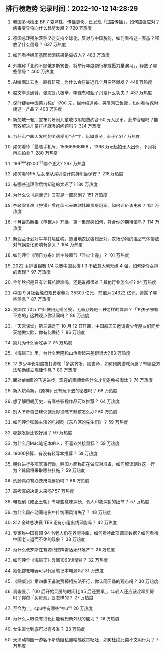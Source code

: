 
## 排行榜趋势 记录时间：2022-10-12 14:28:29
  
  1. 我国多地检出 BF.7 变异株，传播更快、已发现「过路传播」，如何加强应对？病毒变异将向什么趋势发展？ 720 万热度
    
  2. 德国总理朔尔茨称坚定支持全球化，反对与中国脱钩，如何看待这一表态？释放了什么信号？ 637 万热度
    
  3. 如何看待姬周基因检测结果是匈奴人？ 483 万热度
    
  4. 外媒称「北约不顾俄罗斯警告，将举行年度例行核威慑力量演习」，释放了哪些信号？ 460 万热度
    
  5. AI绘画过去也一直有研究，为什么会在最近几个月突然爆发？ 448 万热度
    
  6. 赵文卓是通臂，张震是八极拳，李连杰和甄子丹是什么功夫？ 437 万热度
    
  7. 保时捷卖中国菜刀标价 1700 元，媒体报道美、英官网已售罄，如何看待保时捷这一产品？ 403 万热度
    
  8. 新加坡一餐厅宣布对吵闹儿童收取附加费约合 50 元人民币，此举合理吗？能有效解决儿童打扰就餐的问题吗？ 324 万热度
    
  9. 为什么中国人发明的名词爱用“子”字，比如桌子，鞋子? 317 万热度
    
  10. 如何看待「最顺手机号」15666666666 ，1366 万元起拍无人出价，下月将再次拍卖？ 280 万热度
    
  11. 199²⁰⁰和200¹⁹⁹哪个更大? 267 万热度
    
  12. 如何看待95 后女孩从深圳设计院辞职当保安？ 218 万热度
    
  13. 有哪些道理你后悔知道的太迟了? 180 万热度
    
  14. 为什么说《鹿鼎记》其实是一部悲剧？ 151 万热度
    
  15. 李政宰导演《狩猎》曾连续七天蝉联韩国票房冠军，如何评价该电影？ 121 万热度
    
  16. 十月最热新番《电锯人》开播，第一集观感如何，符合你的期待值吗？ 114 万热度
    
  17. 新西兰计划对牛羊打嗝征税，遭当地农民强烈反对，农场动物的温室气体排放对气候变化影响有多大？ 104 万热度
    
  18. 如何评价《明日方舟》新主线章节「淬火尘霾」？ 101 万热度
    
  19. 2022 女排世锦赛 1/4 决赛中国女排 1:3 不敌意大利无缘 4 强，如何评价女排的表现？ 97 万热度
    
  20. 今年秋招是只有计算机很难吗，还是说都很难？其他行业怎么样? 94 万热度
    
  21. 中国 9 月社会融资规模增量为 35300 亿元，前值为 24322 亿元，透露了哪些信息？ 87 万热度
    
  22. 我国仅 30% 产妇使用无痛分娩，无痛分娩是一种怎样的体验？「生孩子哪有不疼的」这种观点你认同吗？ 86 万热度
    
  23. 「天宫课堂」第三课定于 10 月 12 日开课，中国航天员邀请青少年朋友们同步天地做实验，你有何期待？ 86 万热度
    
  24. 婴儿为什么会吃手？ 85 万热度
    
  25. 《海贼王》里，为什么索隆和山治看起来差距很大? 83 万热度
    
  26. 17 岁少年长期熬夜打游戏「多病齐发」险丧命，如何预防游戏沉迷？有哪些方法帮助建立规律作息？ 80 万热度
    
  27. 面对ai绘画的飞速进步，现在的画师做些什么才能避免被淘汰？ 76 万热度
    
  28. 新入坑萌新，《原神》还有玩下去的必要吗？ 68 万热度
    
  29. 想了解明朝历史，有哪些影视作品可以推荐？ 64 万热度
    
  30. 别人不听自己建议就觉得被瞧不起该怎么办? 60 万热度
    
  31. 如何评价张翰主演的电视剧《东八区的先生们》？ 59 万热度
    
  32. 哪款发膜比较好用？ 59 万热度
    
  33. 为什么用Mac笔记本的人，不喜欢外接鼠标？ 59 万热度
    
  34. 19000预算，有没有轻薄本推荐？ 59 万热度
    
  35. 朝鲜进行多项军事行动，韩国方面称正在做应对准备，如何解读朝鲜这一行为？韩国将采取哪些措施？ 59 万热度
    
  36. 洗脸真的有必要用洗面奶吗？ 58 万热度
    
  37. 高考真的决定未来吗? 57 万热度
    
  38. 电视剧《雍正王朝》有哪些意味深长、令人印象深刻的细节？ 57 万热度
    
  39. 为什么国产动画电影中传统画风消失了？ 48 万热度
    
  40. S12 全球总决赛 TES 还有小组出线可能吗？ 42 万热度
    
  41. 专家称中国有超 94 %老人仍在养育孙辈，如何看待此项调查数据？如何看待中国老人退而不休的现象？ 38 万热度
    
  42. 为什么俄罗斯在有源相控阵雷达始终难产？ 35 万热度
    
  43. 如何评价《海贼王》漫画1063话情报？ 32 万热度
    
  44. 氮化镓充电器可以代替笔记本电源吗? 31 万热度
    
  45. 《圆桌派》第四季王晶说贾樟柯技法不行，你认同王晶的观点吗？ 30 万热度
    
  46. 调查显示「00 后开始买房的时间比 95 后还要早」，年轻人还应该趁早买房吗？你的「买房观」是怎样的？ 27 万热度
    
  47. 至今为止，cpu中有哪些“神u”? 26 万热度
    
  48. 为什么人眼没有进化出能看到紫外线的能力？ 26 万热度
    
  49. 女生直觉到底可以有多准？ 23 万热度
    
  50. 天津动物园一游客不听劝阻私自喂熊致其呕吐，如何杜绝此类不文明行为？ 7 万热度
    